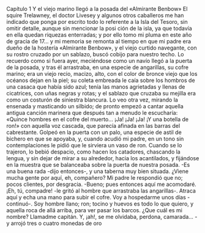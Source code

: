 Capítulo 1
Y el viejo marino
llegó a la posada del «Almirante Benbow»
El squire Trelawney, el doctor Livesey y algunos otros caballeros me han indicado que ponga por escrito
todo lo referente a la Isla del Tesoro, sin omitir detalle, aunque sin mencionar la posi ción de la isla, ya que
todavía en ella quedan riquezas enterradas; y por ello tomo mi pluma en este año de gracia de 17... y mi
memoria se remonta al tiempo en que mi padre era dueño de la hostería «Almirante Benbow», y el viejo
curtido navegante, con su rostro cruzado por un sablazo, buscó cobijo para nuestro techo.
Lo recuerdo como si fuera ayer, meciéndose como un navío llegó a la puerta de la posada, y tras él arrastraba,
en una especie de angarillas, su cofre marino; era un viejo recio, macizo, alto, con el color de bronce
viejo que los océanos dejan en la piel; su coleta embreada le caía sobre los hombros de una casaca que había
sido azul; tenía las manos agrietadas y llenas de cicatrices, con uñas negras y rotas; y el sablazo que cruzaba
su mejilla era como un costurón de siniestra blancura. Lo veo otra vez, mirando la ensenada y masticando
un silbido; de pronto empezó a cantar aquella antigua canción marinera que después tan a menudo le
escucharía:
«Quince hombres en el cofre del muerto...
¡Ja! ¡Ja! ¡Ja! ¡Y una botella de ron!»
con aquella voz cascada, que parecía afinada en las barras del cabrestante. Golpeó en la puerta con un palo,
una especie de astil de bichero en que se apoyaba, y, cuando acudió mi padre, en un tono sin contemplaciones
le pidió que le sirviera un vaso de ron. Cuando se lo trajeron, lo bebió despacio, como hacen los
catadores, chascando la lengua, y sin dejar de mirar a su alrededor, hacia los acantilados, y fijándose en la
muestra que se balanceaba sobre la puerta de nuestra posada.
-Es una buena rada -dijo entonces-, y una taberna muy bien situada. ¿Viene mucha gente por aquí, eh,
compañero? Mi padre le respondió que no; pocos clientes, por desgracia. -Bueno; pues entonces aquí me
acomodaré. ¡Eh, tú, compadre! -le gritó al hombre que arrastraba las angarillas-. Atraca aquí y echa una
mano para subir el cofre. Voy a hospedarme unos días -continuó-. Soy hombre llano; ron; tocino y huevos
es todo lo que quiero, y aquella roca de allá arriba, para ver pasar los barcos. ¿Que cuál es mi nombre?
Llamadme capitán. Y, ¡ah!, se me olvidaba, perdona, camarada... -y arrojó tres o cuatro monedas de oro
